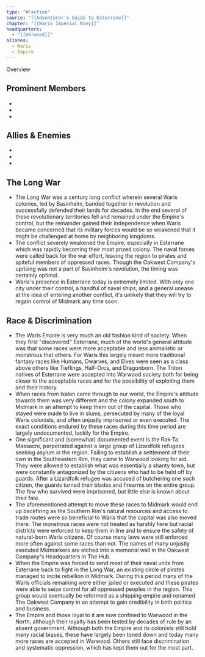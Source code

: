 ```yaml
---
type: "#Faction"
source: "[[Adventurer's Guide to Esterrane]]"
chapter: "[[Waris Imperial Navy]]"
headquarters:
  - "[[Warwood]]"
aliases:
  - Waris
  - Empire
---
```

Overview

## Prominent Members
- 
- 
- 

## Allies & Enemies
- 
- 
- 

## The Long War
- The Long War was a century long conflict wherein several Waris colonies, led by Basinhelm, banded together in revolution and successfully defended their lands for decades. In the end several of these revolutionary territories fell and remained under the Empire's control, but the remainder gained their independence when Waris became concerned that its military forces would be so weakened that it might be challenged at home by neighboring kingdoms.
- The conflict severely weakened the Empire, especially in Esterrane which was rapidly becoming their most prized colony. The naval forces were called back for the war effort, leaving the region to pirates and spiteful members of oppressed races. Though the Oakwest Company's uprising was not a part of Basinhelm's revolution, the timing was certainly optimal.
- Waris's presence in Esterrane today is extremely limited. With only one city under their control, a handful of naval ships, and a general unease at the idea of entering another conflict, it's unlikely that they will try to regain control of Midmark any time soon.

## Race & Discrimination
- The Waris Empire is very much an old fashion kind of society. When they first "discovered" Esterrane, much of the world's general attitude was that some races were more acceptable and less animalistic or monstrous that others. For Waris this largely meant more traditional fantasy races like Humans, Dwarves, and Elves were seen as a class above others like Tieflings, Half-Orcs, and Dragonborn. The Triton natives of Esterrane were accepted into Warwood society both for being closer to the acceptable races and for the possibility of exploiting them and their history.
- When races from Ixalan came through to our world, the Empire's attitude towards them was very different and the colony expanded south to Midmark in an attempt to keep them out of the capital. Those who stayed were made to live in slums, persecuted by many of the loyal Waris colonists, and often unjustly imprisoned or even executed. The exact conditions endured by these races during this time period are largely undocumented, luckily for the Empire.
- One significant and (somewhat) documented event is the Rak-Ta Massacre, perpetrated against a large group of Lizardfolk refugees seeking asylum in the region. Failing to establish a settlement of their own in the Southeastern Rim, they came to Warwood looking for aid. They were allowed to establish what was essentially a shanty town, but were constantly antagonized by the citizens who had to be held off by guards. After a Lizardfolk refugee was accused of butchering one such citizen, the guards turned their blades and firearms on the entire group. The few who survived were imprisoned, but little else is known about their fate.
- The aforementioned attempt to move these races to Midmark would end up backfiring as the Southern Rim's natural resources and access to trade routes were so beneficial to Waris that the capital was also moved there. The monstrous races were not treated as harshly here but racial districts were enforced to keep them in line and to ensure the safety of natural-born Waris citizens. Of course many laws were still enforced more often against some races than not. The names of many unjustly executed Midmarkers are etched into a memorial wall in the Oakwest Company's Headquarters in The Hub.
- When the Empire was forced to send most of their naval units from Esterrane back to fight in the Long War, an existing circle of pirates managed to incite rebellion in Midmark. During this period many of the Waris officials remaining were either jailed or executed and these pirates were able to seize control for all oppressed peoples in the region. This group would eventually be reformed as a shipping empire and renamed The Oakwest Company in an attempt to gain credibility in both politics and business.
- The Empire and those loyal to it are now confined to Warwood in the North, although their loyalty has been tested by decades of rule by an absent government. Although both the Empire and its colonists still hold many racial biases, these have largely been toned down and today many more races are accepted in Warwood. Others still face discrimination and systematic oppression, which has kept them out for the most part.